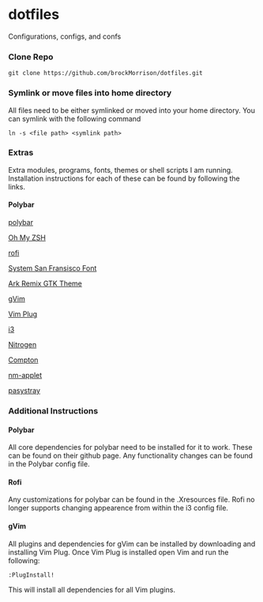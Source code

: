 # dotfiles
Configurations, configs, and confs

### Clone Repo
```
git clone https://github.com/brockMorrison/dotfiles.git
```
### Symlink or move files into home directory
All files need to be either symlinked or moved into your home directory. You can symlink with the following command
```
ln -s <file path> <symlink path>
```
### Extras
Extra modules, programs, fonts, themes or shell scripts I am running. Installation instructions for each of these can be found by following the links.

#### Polybar
[polybar](https://github.com/jaagr/polybar)

[Oh My ZSH](https://github.com/robbyrussell/oh-my-zsh)

[rofi](https://github.com/DaveDavenport/rofi)

[System San Fransisco Font](https://github.com/supermarin/YosemiteSanFranciscoFont)

[Ark Remix GTK Theme](https://store.kde.org/p/1214931/)

[gVim](https://www.vim.org/download.php)

[Vim Plug](https://github.com/junegunn/vim-plug)

[i3](https://i3wm.org/)

[Nitrogen](https://wiki.archlinux.org/index.php/nitrogen)

[Compton](https://wiki.archlinux.org/index.php/compton)

[nm-applet](https://wiki.archlinux.org/index.php/NetworkManager)

[pasystray](https://github.com/christophgysin/pasystray)

### Additional Instructions

#### Polybar
All core dependencies for polybar need to be installed for it to work. These can be found on their github page. Any functionality changes can be found in the Polybar config file.

#### Rofi
Any customizations for polybar can be found in the .Xresources file. Rofi no longer supports changing appearence from within the i3 config file.

#### gVim
All plugins and dependencies for gVim can be installed by downloading and installing Vim Plug. Once Vim Plug is installed open Vim and run the following:
```
:PlugInstall!
```
This will install all dependencies for all Vim plugins.
